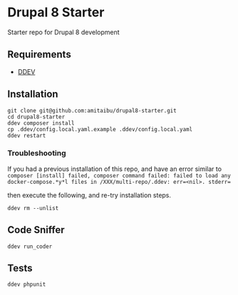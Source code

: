 # Drupal 8 Starter

Starter repo for Drupal 8 development

## Requirements

* [DDEV](https://ddev.readthedocs.io/en/stable/)

## Installation

    git clone git@github.com:amitaibu/drupal8-starter.git
    cd drupal8-starter
    ddev composer install
    cp .ddev/config.local.yaml.example .ddev/config.local.yaml
    ddev restart


### Troubleshooting

If you had a previous installation of this repo, and have an error similar to `composer [install] failed, composer command failed: failed to load any docker-compose.*y*l files in /XXX/multi-repo/.ddev: err=<nil>. stderr=`

then execute the following, and re-try installation steps.

    ddev rm --unlist

## Code Sniffer

    ddev run_coder

## Tests

    ddev phpunit
